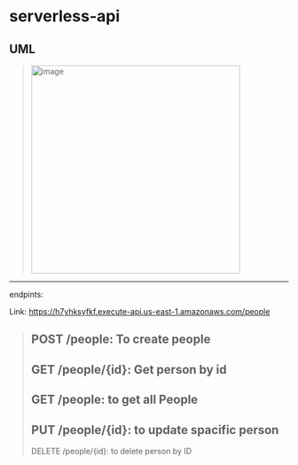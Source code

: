 # serverless-api
## UML
><img width="376" alt="image" src="https://github.com/FarrahYasin/serverless-api/assets/117269271/6c040ffd-27a6-44d2-8ee2-eef0cfcc5c0c">
---


endpints:

Link: https://h7yhksyfkf.execute-api.us-east-1.amazonaws.com/people

>POST     /people: To create people
>---
>GET       /people/{id}: Get person by id
>---
>GET       /people: to  get all People
>---
>PUT        /people/{id}: to update spacific person
>---
>DELETE    /people/{id}: to delete  person by ID
